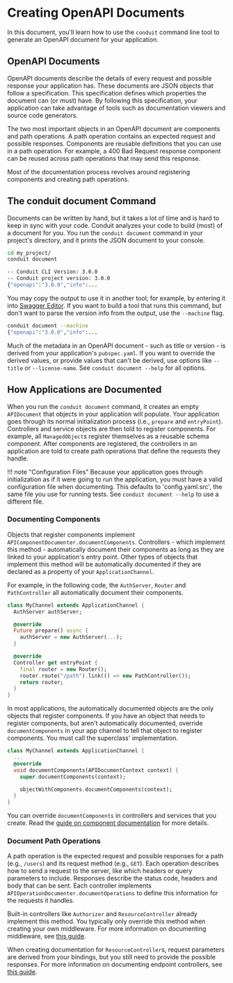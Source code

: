 # Creating OpenAPI Documents

In this document, you'll learn how to use the `conduit` command line tool to generate an OpenAPI document for your application.

## OpenAPI Documents

OpenAPI documents describe the details of every request and possible response your application has. These documents are JSON objects that follow a specification. This specification defines which properties the document can (or must) have. By following this specification, your application can take advantage of tools such as documentation viewers and source code generators.

The two most important objects in an OpenAPI document are components and path operations. A path operation contains an expected request and possible responses. Components are reusable definitions that you can use in a path operation. For example, a 400 Bad Request response component can be reused across path operations that may send this response.

Most of the documentation process revolves around registering components and creating path operations.

## The conduit document Command

Documents can be written by hand, but it takes a lot of time and is hard to keep in sync with your code. Conduit analyzes your code to build (most) of a document for you. You run the `conduit document` command in your project's directory, and it prints the JSON document to your console.

```bash
cd my_project/
conduit document

-- Conduit CLI Version: 3.0.0
-- Conduit project version: 3.0.0
{"openapi":"3.0.0","info":...
```

You may copy the output to use it in another tool; for example, by entering it into [Swagger Editor](https://editor.swagger.io). If you want to build a tool that runs this command, but don't want to parse the version info from the output, use the `--machine` flag.

```bash
conduit document --machine
{"openapi":"3.0.0","info":...
```

Much of the metadata in an OpenAPI document - such as title or version - is derived from your application's `pubspec.yaml`. If you want to override the derived values, or provide values that can't be derived, use options like `--title` or `--license-name`. See `conduit document --help` for all options.

## How Applications are Documented

When you run the `conduit document` command, it creates an empty `APIDocument` that objects in your application will populate. Your application goes through its normal initialization process (i.e., `prepare` and `entryPoint`). Controllers and service objects are then told to register components. For example, all `ManagedObject`s register themselves as a reusable schema component. After components are registered, the controllers in an application are told to create path operations that define the requests they handle.

!!! note "Configuration Files"
    Because your application goes through initialization as if it were going to run the application, you must have a valid configuration file when documenting. This defaults to 'config.yaml.src', the same file you use for running tests. See `conduit document --help` to use a different file.

### Documenting Components

Objects that register components implement `APIComponentDocumenter.documentComponents`. Controllers - which implement this method - automatically document their components as long as they are linked to your application's entry point. Other types of objects that implement this method will be automatically documented if they are declared as a property of your `ApplicationChannel`.

For example, in the following code, the `AuthServer`, `Router` and `PathController` all automatically document their components.

```dart
class MyChannel extends ApplicationChannel {
  AuthServer authServer;

  @override
  Future prepare() async {
    authServer = new AuthServer(...);
  }

  @override
  Controller get entryPoint {
    final router = new Router();
    router.route("/path").link(() => new PathController());
    return router;
  }
}
```

In most applications, the automatically documented objects are the only objects that register components. If you have an object that needs to register components, but aren't automatically documented, override `documentComponents` in your app channel to tell that object to register components. You must call the superclass' implementation.

```dart
class MyChannel extends ApplicationChannel {
  ...
  @override
  void documentComponents(APIDocumentContext context) {
    super.documentComponents(context);

    objectWithComponents.documentComponents(context);
  }
}
```

You can override `documentComponents` in controllers and services that you create. Read the [guide on component documentation](components.md) for more details.

### Document Path Operations

A path operation is the expected request and possible responses for a path (e.g., `/users`) and its request method (e.g., `GET`). Each operation describes how to send a request to the server, like which headers or query parameters to include. Responses describe the status code, headers and body that can be sent. Each controller implements `APIOperationDocumenter.documentOperations` to define this information for the requests it handles.

Built-in controllers like `Authorizer` and `ResourceController` already implement this method. You typically only override this method when creating your own middleware. For more information on documenting middleware, see [this guide](middleware.md).

When creating documentation for `ResourceController`s, request parameters are derived from your bindings, but you still need to provide the possible responses. For more information on documenting endpoint controllers, see [this guide](endpoint.md).
